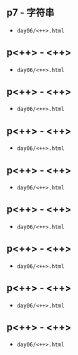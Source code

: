 ## p7 - 字符串

- `day06/<++>.html`

## p<++> - <++>

- `day06/<++>.html`

## p<++> - <++>

- `day06/<++>.html`

## p<++> - <++>

- `day06/<++>.html`

## p<++> - <++>

- `day06/<++>.html`

## p<++> - <++>

- `day06/<++>.html`

## p<++> - <++>

- `day06/<++>.html`

## p<++> - <++>

- `day06/<++>.html`

## p<++> - <++>

- `day06/<++>.html`
